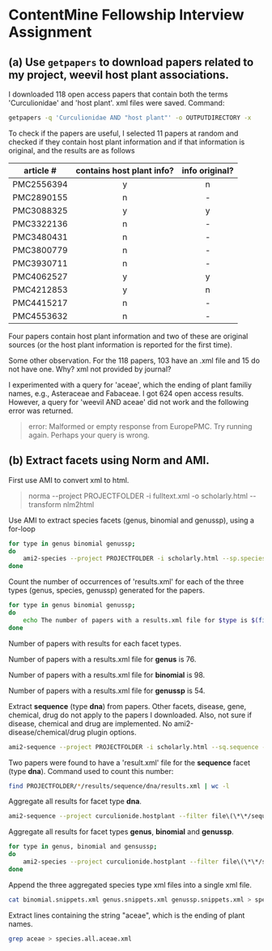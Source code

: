 # ContentMine Fellowship Interview Assignment
## (a) Use `getpapers` to download  papers related to my project, weevil host plant associations.
I downloaded 118 open access papers that contain both the terms 'Curculionidae' and 'host plant'. xml files were saved. Command:
```bash
getpapers -q 'Curculionidae AND "host plant"' -o OUTPUTDIRECTORY -x
```
To check if the papers are useful, I selected 11 papers at random and checked if they contain host plant information and if that information is original, and the results are as follows 

| article #	 | contains host plant info?| info original?| 
| ---------- |:------------------------:|:-------------:|
| PMC2556394 | y                        | n             |
| PMC2890155 | n                        | -             |
| PMC3088325 | y                        | y             |
| PMC3322136 | n                        | -             |
| PMC3480431 | n                        | -             |
| PMC3800779 | n                        | -             |
| PMC3930711 | n                        | -             |
| PMC4062527 | y                        | y             |
| PMC4212853 | y                        | n             |
| PMC4415217 | n                        | -             |
| PMC4553632 | n                        | -             |

Four papers contain host plant information and two of these are original sources (or the host plant information is reported for the first time).

Some other observation. For the 118 papers, 103 have an .xml file and 15 do not have one. Why? xml not provided by journal?

I experimented with a query for 'aceae', which the ending of plant familiy names, e.g., Asteraceae and Fabaceae. I got 624 open access results. However, a query for 'weevil AND aceae' did not work and the following error was returned.

> error: Malformed or empty response from EuropePMC. Try running again. Perhaps your query is wrong.

## (b) Extract facets using Norm and AMI.
First use AMI to convert xml to html.

> norma --project PROJECTFOLDER -i fulltext.xml -o scholarly.html --transform nlm2html

Use AMI to extract species facets (genus, binomial and genussp), using a for-loop

```bash
for type in genus binomial genussp;
do
 	ami2-species --project PROJECTFOLDER -i scholarly.html --sp.species --sp.type $type;
done
```

Count the number of occurrences of 'results.xml' for each of the three types (genus, species, genussp) generated for the papers.
```bash
for type in genus binomial genussp;
do
	echo The number of papers with a results.xml file for $type is $(find PROJECTFOLDER/*/results/species/$type/results.xml | wc -l) >> facet.type.report;
done
```
Number of papers with results for each facet types.

Number of papers with a results.xml file for **genus** is 76.

Number of papers with a results.xml file for **binomial** is 98.

Number of papers with a results.xml file for **genussp** is 54.

Extract **sequence** (type **dna**) from papers. Other facets, disease, gene, chemical, drug do not apply to the papers I downloaded. Also, not sure if disease, chemical and drug are implemented. No ami2-disease/chemical/drug plugin options.
```bash
ami2-sequence --project PROJECTFOLDER -i scholarly.html --sq.sequence --sq.type dna
```

Two papers were found to have a 'result.xml' file for the **sequence** facet (type **dna**). Command used to count this number:
```bash
find PROJECTFOLDER/*/results/sequence/dna/results.xml | wc -l
```

Aggregate all results for facet type **dna**. 
```bash
ami2-sequence --project curculionide.hostplant --filter file\(\*\*/sequence/dna/results.xml\)xpath\(//result\) -o dnasnippets.xml
```

Aggregate all results for facet types **genus**, **binomial** and **genussp**.
```bash
for type in genus, binomial and gensussp;
do 
	ami2-species --project curculionide.hostplant --filter file\(\*\*/species/$type/results.xml\)xpath\(//result\) -o $type.snippets.xml;
done
```

Append the three aggregated species type xml files into a single xml file. 
```bash
cat binomial.snippets.xml genus.snippets.xml genussp.snippets.xml > species.all.snippets.xml
```

Extract lines containing the string "aceae", which is the ending of plant names.
```bash
grep aceae > species.all.aceae.xml
```


